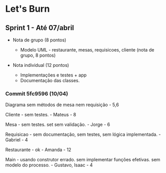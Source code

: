 # Let's Burn

## Sprint 1 - Até 07/abril
  - Nota de grupo (8 pontos)
    - Modelo UML - restaurante, mesas, requisicoes, cliente (nota de grupo, 8 pontos)
	
  - Nota individual (12 pontos)
    - Implementações e testes + app
    - Documentação das classes.

### Commit 5fc9596 (10/04)
Diagrama sem métodos de mesa nem requisição - 5,6

Cliente - sem testes. - Mateus - 8

Mesa - sem testes. set sem validação. - Jorge - 6

Requisicao - sem documentação, sem testes, sem lógica implementada. - Gabriel - 4

Restaurante - ok - Amanda - 12

Main - usando construtor errado. sem implementar funções efetivas. sem modelo do processo. - Gustavo, Isaac - 4
